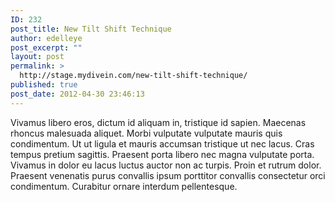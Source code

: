 ```yaml
---
ID: 232
post_title: New Tilt Shift Technique
author: edelleye
post_excerpt: ""
layout: post
permalink: >
  http://stage.mydivein.com/new-tilt-shift-technique/
published: true
post_date: 2012-04-30 23:46:13
---
```

Vivamus libero eros, dictum id aliquam in, tristique id sapien. Maecenas rhoncus malesuada aliquet. Morbi vulputate vulputate mauris quis condimentum. Ut ut ligula et mauris accumsan tristique ut nec lacus. Cras tempus pretium sagittis. Praesent porta libero nec magna vulputate porta. Vivamus in dolor eu lacus luctus auctor non ac turpis. Proin et rutrum dolor. Praesent venenatis purus convallis ipsum porttitor convallis consectetur orci condimentum. Curabitur ornare interdum pellentesque.
